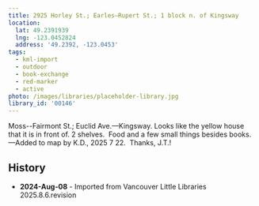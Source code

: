 ```yaml
---
title: 2925 Horley St.; Earles—Rupert St.; 1 block n. of Kingsway
location:
  lat: 49.2391939
  lng: -123.0452824
  address: '49.2392, -123.0453'
tags:
  - kml-import
  - outdoor
  - book-exchange
  - red-marker
  - active
photo: /images/libraries/placeholder-library.jpg
library_id: '00146'
---
```

Moss--Fairmont St.; Euclid Ave.—Kingsway.
Looks like the yellow house that it is in front of.
2 shelves.  
Food and a few small things besides books.
—Added to map by K.D., 2025 7 22.  Thanks, J.T.!

## History
- **2024-Aug-08** - Imported from Vancouver Little Libraries 2025.8.6.revision
